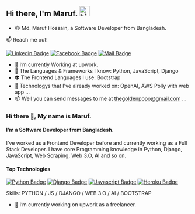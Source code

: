 ## Hi there, I'm Maruf. <img src="https://user-images.githubusercontent.com/1303154/88677602-1635ba80-d120-11ea-84d8-d263ba5fc3c0.gif" width="28px" alt="hi">

- 🙃 Md. Maruf Hossain, a Software Developer from Bangladesh.

:mailbox: Reach me out!

<!-- [![Twitter Badge](https://img.shields.io/badge/-@Ipenywis-1ca0f1?style=flat&labelColor=1ca0f1&logo=twitter&logoColor=white&link=https://twitter.com/Ipenywis)](https://twitter.com/Ipenywis) [![Mail Badge](https://img.shields.io/badge/-CoderOne-e74c3c?style=flat&labelColor=e74c3c&logo=youtube&logoColor=white)](https://youtube.com/coderone) -->
[![Linkedin Badge](https://img.shields.io/badge/-mickeymaruf-0e76a8?style=flat&labelColor=0e76a8&logo=linkedin&logoColor=white)](https://www.linkedin.com/in/mickeymaruf/) [![Facebook Badge](https://img.shields.io/badge/Facebook-1877F2?style=for-the-badge&logo=facebook&logoColor=white)](https://www.facebook.com/mickeymaruf/) [![Mail Badge](https://img.shields.io/badge/-maruf-c0392b?style=flat&labelColor=c0392b&logo=gmail&logoColor=white)](mailto:thegoldenpopo@gmail.com)


- 🌱 I’m currently Working at upwork.
- 🧠 The Languages & Frameworks I know: Python, JavaScript, Django
- 👽 The Frontend Languages I use: Bootstrap
- 💞️ Technologys that I've already worked on: OpenAI, AWS Polly with web app ...
- 📫 Well you can send messages to me at thegoldenpopo@gmail.com ...
### Hi there 👋, My name is Maruf.
#### I’m a Software Developer from Bangladesh.
<!-- ![I’m a Software Developer from Bangladesh.](https://arturssmirnovs.github.io/github-profile-readme-generator/images/banner.png) -->

I've worked as a Frontend Developer before and currently working as a Full Stack Developer. I have core Programming knowledge in Python, Django, JavaScript, Web Scraping, Web 3.O, AI and so on.

#### Top Technologies
[![Python Badge](https://img.shields.io/badge/Python-3776AB?style=for-the-badge&logo=python&logoColor=white)](#) [![Django Badge](	https://img.shields.io/badge/Django-092E20?style=for-the-badge&logo=django&logoColor=white)](#) [![Javascript Badge](https://img.shields.io/badge/-Javascript-F0DB4F?style=for-the-badge&labelColor=black&logo=javascript&logoColor=F0DB4F)](#) [![Heroku Badge](https://img.shields.io/badge/Heroku-430098?style=for-the-badge&logo=heroku&logoColor=white)](#)

Skills: PYTHON / JS / DJANGO / WEB 3.O / AI / BOOTSTRAP

- 🔭 I’m currently working on upwork as a freelancer.

<!---
mickeymaruf/mickeymaruf is a ✨ special ✨ repository because its `README.md` (this file) appears on your GitHub profile.
You can click the Preview link to take a look at your changes.
--->
